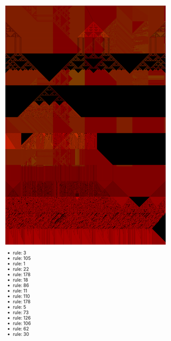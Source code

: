 ![photo](./output.png) 
 * rule: 3
* rule: 105
* rule: 1
* rule: 22
* rule: 178
* rule: 18
* rule: 86
* rule: 11
* rule: 110
* rule: 178
* rule: 5
* rule: 73
* rule: 126
* rule: 106
* rule: 62
* rule: 30
